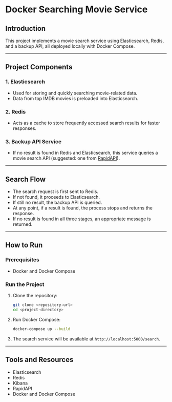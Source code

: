 # Docker Searching Movie Service

## Introduction
This project implements a movie search service using Elasticsearch, Redis, and a backup API, all deployed locally with Docker Compose.

---

## Project Components

### 1. Elasticsearch
- Used for storing and quickly searching movie-related data.
- Data from top IMDB movies is preloaded into Elasticsearch.

### 2. Redis
- Acts as a cache to store frequently accessed search results for faster responses.

### 3. Backup API Service
- If no result is found in Redis and Elasticsearch, this service queries a movie search API (suggested: one from [RapidAPI](https://rapidapi.com)).

---

## Search Flow
- The search request is first sent to Redis.
- If not found, it proceeds to Elasticsearch.
- If still no result, the backup API is queried.
- At any point, if a result is found, the process stops and returns the response.
- If no result is found in all three stages, an appropriate message is returned.

---

## How to Run

### Prerequisites
- Docker and Docker Compose

### Run the Project
1. Clone the repository:
   ```bash
   git clone <repository-url>
   cd <project-directory>
   ```
2. Run Docker Compose:
   ```bash
   docker-compose up --build
   ```
3. The search service will be available at `http://localhost:5000/search`.

---

## Tools and Resources
- Elasticsearch
- Redis
- Kibana
- RapidAPI
- Docker and Docker Compose




